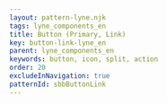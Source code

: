 ```yaml
---
layout: pattern-lyne.njk
tags: lyne_components_en
title: Button (Primary, Link)
key: button-link-lyne_en
parent: lyne_components_en
keywords: button, icon, split, action
order: 20
excludeInNavigation: true
patternId: sbbButtonLink
---
```

